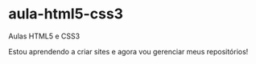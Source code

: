 # aula-html5-css3
 Aulas HTML5 e CSS3

Estou aprendendo a criar sites e agora vou gerenciar meus repositórios!